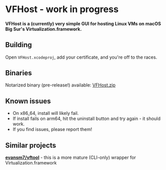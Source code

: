 # VFHost - work in progress
#### VFHost is a (currently) very simple GUI for hosting Linux VMs on macOS Big Sur's Virtualization.framework.

## Building
Open `VFHost.xcodeproj`, add your certificate, and you're off to the races.

## Binaries
Notarized binary (pre-release!) available: [VFHost.zip](jds.lol/VFHost.zip)

## Known issues
- On x86_64, install will likely fail.
- If install fails on arm64, hit the uninstall button and try again - it should work. 
- If you find issues, please report them!

## Similar projects
**[evansm7/vftool](https://github.com/evansm7/vftool)** - this is a more mature (CLI-only) wrapper for Virtualization.framework
